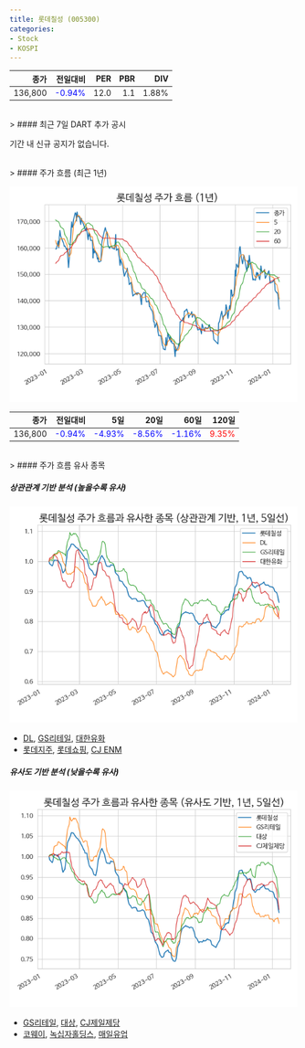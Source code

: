 ```yaml
---
title: 롯데칠성 (005300)
categories:
- Stock
- KOSPI
---
```


|종가|전일대비|PER|PBR|DIV|
|---:|-------:|--:|--:|--:|
|136,800|<span style="color: blue">-0.94%</span>|12.0|1.1|1.88%|

<!-- more -->

<br>
> #### 최근 7일 DART 추가 공시

기간 내 신규 공지가 없습니다.

<br>
> #### 주가 흐름 (최근 1년)

![005300](/assets/images/stock/005300.png)

|종가|전일대비|5일|20일|60일|120일|
|---:|-------:|--:|---:|---:|----:|
|136,800|<span style="color: blue">-0.94%</span>|<span style="color: blue">-4.93%</span>|<span style="color: blue">-8.56%</span>|<span style="color: blue">-1.16%</span>|<span style="color: red">9.35%</span>|

<br>
> #### 주가 흐름 유사 종목

##### 상관관계 기반 분석 (높을수록 유사)
![005300](/assets/images/stock/005300_corr.png)
- [DL](/000210/), [GS리테일](/007070/), [대한유화](/006650/)
- [롯데지주](/004990/), [롯데쇼핑](/023530/), [CJ ENM](/035760/)

##### 유사도 기반 분석 (낮을수록 유사)
![005300](/assets/images/stock/005300_sim.png)
- [GS리테일](/007070/), [대상](/001680/), [CJ제일제당](/097950/)
- [코웨이](/021240/), [녹십자홀딩스](/005250/), [매일유업](/267980/)